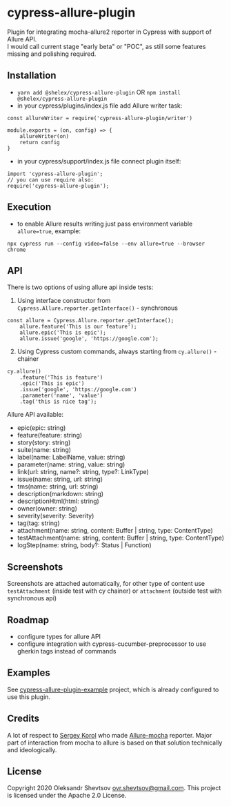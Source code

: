 # cypress-allure-plugin

Plugin for integrating mocha-allure2 reporter in Cypress with support of Allure API.  
I would call current stage "early beta" or "POC", as still some features missing and polishing required.

## Installation

*  `yarn add @shelex/cypress-allure-plugin`  OR  `npm install @shelex/cypress-allure-plugin`
*  in your cypress/plugins/index.js file add Allure writer task:
```
const allureWriter = require('cypress-allure-plugin/writer')

module.exports = (on, config) => {
    allureWriter(on)
    return config
}
```
* in your cypress/support/index.js file connect plugin itself:
```
import 'cypress-allure-plugin';
// you can use require also:
require('cypress-allure-plugin');
```

## Execution

* to enable Allure results writing just pass environment variable `allure=true`, example:
```
npx cypress run --config video=false --env allure=true --browser chrome
```

## API

There is two options of using allure api inside tests:
1. Using interface constructor from `Cypress.Allure.reporter.getInterface()` - synchronous
```
const allure = Cypress.Allure.reporter.getInterface();
    allure.feature('This is our feature');
    allure.epic('This is epic');
    allure.issue('google', 'https://google.com');
```
2. Using Cypress custom commands, always starting from `cy.allure()` - chainer
```
cy.allure()
    .feature('This is feature')
    .epic('This is epic')
    .issue('google', 'https://google.com')
    .parameter('name', 'value')
    .tag('this is nice tag');
```

Allure API available: 
* epic(epic: string)
* feature(feature: string)
* story(story: string)
* suite(name: string)
* label(name: LabelName, value: string)
* parameter(name: string, value: string)
* link(url: string, name?: string, type?: LinkType)
* issue(name: string, url: string)
* tms(name: string, url: string)
* description(markdown: string)
* descriptionHtml(html: string)
* owner(owner: string)
* severity(severity: Severity)
* tag(tag: string)
* attachment(name: string, content: Buffer | string, type: ContentType)
* testAttachment(name: string, content: Buffer | string, type: ContentType)
* logStep(name: string, body?: Status | Function)

## Screenshots

Screenshots are attached automatically, for other type of content use `testAttachment` (inside test with cy chainer) or `attachment` (outside test with synchronous api)

## Roadmap
 * configure types for allure API
 * configure integration with cypress-cucumber-preprocessor to use gherkin tags instead of commands

## Examples

See [cypress-allure-plugin-example](https://github.com/Shelex/cypress-allure-plugin-example) project, which is already configured to use this plugin.

## Credits

A lot of respect to [Sergey Korol](serhii.s.korol@gmail.com) who made [Allure-mocha](https://github.com/allure-framework/allure-js/tree/master/packages/allure-mocha) reporter. Major part of interaction from mocha to allure is based on that solution technically and ideologically.

## License

Copyright 2020 Oleksandr Shevtsov <ovr.shevtsov@gmail.com>.  This project is licensed under the Apache 2.0 License.  